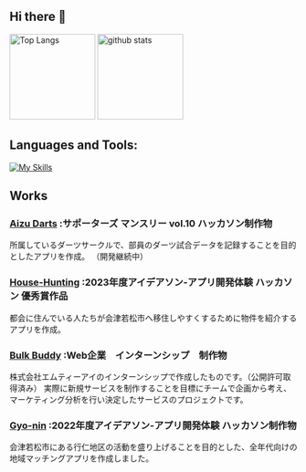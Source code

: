 ## Hi there 👋

<p align="left"> 
  <img alt="Top Langs" height="150px" src="https://github-readme-stats.vercel.app/api/top-langs/?username=YutaSato0717&layout=compact&show_icons=true&theme=tokyonight" />
  <img alt="github stats" height="150px" src="https://github-readme-stats.vercel.app/api?username=YutaSato0717&theme=tokyonight&show_icons=ture" />
</p>

## Languages and Tools:

[![My Skills](https://skillicons.dev/icons?i=js,php,c,html,css,react,remix,laravel,nextjs,aws,mysql,git,github&theme=dark&perline=15)](https://skillicons.dev)

## Works
### [Aizu Darts](https://github.com/YutaSato0717/darts_app) :サポーターズ マンスリー vol.10 ハッカソン制作物
所属しているダーツサークルで、部員のダーツ試合データを記録することを目的としたアプリを作成。 （開発継続中）

### [House-Hunting](https://github.com/YutaSato0717/House-Hunting) :2023年度アイデアソン-アプリ開発体験 ハッカソン 優秀賞作品
都会に住んでいる人たちが会津若松市へ移住しやすくするために物件を紹介するアプリを作成。

### [Bulk Buddy](https://github.com/YutaSato0717/BulkBuddy) :Web企業　インターンシップ　制作物
株式会社エムティーアイのインターンシップで作成したものです。（公開許可取得済み） 実際に新規サービスを制作することを目標にチームで企画から考え、マーケティング分析を行い決定したサービスのプロジェクトです。

### [Gyo-nin](https://github.com/YutaSato0717/Hackathon_2022) :2022年度アイデアソン-アプリ開発体験 ハッカソン制作物
会津若松市にある行仁地区の活動を盛り上げることを目的とした、全年代向けの地域マッチングアプリを作成しました。
